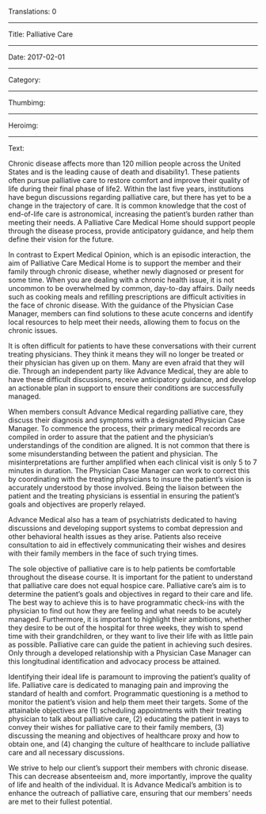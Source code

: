 Translations: 0

----

Title: Palliative Care

----

Date: 2017-02-01

----

Category: 

----

Thumbimg: 

----

Heroimg: 

----

Text: 

Chronic disease affects more than 120 million people across the United States and is the leading cause of death and disability1. These patients often pursue palliative care to restore comfort and improve their quality of life during their final phase of life2. Within the last five years, institutions have begun discussions regarding palliative care, but there has yet to be a change in the trajectory of care. It is common knowledge that the cost of end-of-life care is astronomical, increasing the patient’s burden rather than meeting their needs. A Palliative Care Medical Home should support people through the disease process, provide anticipatory guidance, and help them define their vision for the future.

In contrast to Expert Medical Opinion, which is an episodic interaction, the aim of Palliative Care Medical Home is to support the member and their family through chronic disease, whether newly diagnosed or present for some time. When you are dealing with a chronic health issue, it is not uncommon to be overwhelmed by common, day-to-day affairs. Daily needs such as cooking meals and refilling prescriptions are difficult activities in the face of chronic disease. With the guidance of the Physician Case Manager, members can find solutions to these acute concerns and identify local resources to help meet their needs, allowing them to focus on the chronic issues. 

It is often difficult for patients to have these conversations with their current treating physicians. They think it means they will no longer be treated or their physician has given up on them. Many are even afraid that they will die. Through an independent party like Advance Medical, they are able to have these difficult discussions, receive anticipatory guidance, and develop an actionable plan in support to ensure their conditions are successfully managed.

When members consult Advance Medical regarding palliative care, they discuss their diagnosis and symptoms with a designated Physician Case Manager. To commence the process, their primary medical records are compiled in order to assure that the patient and the physician’s understandings of the condition are aligned. It is not common that there is some misunderstanding between the patient and physician. The misinterpretations are further amplified when each clinical visit is only 5 to 7 minutes in duration. The Physician Case Manager can work to correct this by coordinating with the treating physicians to insure the patient’s vision is accurately understood by those involved. Being the liaison between the patient and the treating physicians is essential in ensuring the patient’s goals and objectives are properly relayed.

Advance Medical also has a team of psychiatrists dedicated to having discussions and developing support systems to combat depression and other behavioral health issues as they arise. Patients also receive consultation to aid in effectively communicating their wishes and desires with their family members in the face of such trying times.

The sole objective of palliative care is to help patients be comfortable throughout the disease course. It is important for the patient to understand that palliative care does not equal hospice care. Palliative care’s aim is to determine the patient’s goals and objectives in regard to their care and life. The best way to achieve this is to have programmatic check-ins with the physician to find out how they are feeling and what needs to be acutely managed. Furthermore, it is important to highlight their ambitions, whether they desire to be out of the hospital for three weeks, they wish to spend time with their grandchildren, or they want to live their life with as little pain as possible. Palliative care can guide the patient in achieving such desires. Only through a developed relationship with a Physician Case Manager can this longitudinal identification and advocacy process be attained.

Identifying their ideal life is paramount to improving the patient’s quality of life. Palliative care is dedicated to managing pain and improving the standard of health and comfort. Programmatic questioning is a method to monitor the patient’s vision and help them meet their targets. Some of the attainable objectives are (1) scheduling appointments with their treating physician to talk about palliative care, (2) educating the patient in ways to convey their wishes for palliative care to their family members, (3) discussing the meaning and objectives of healthcare proxy and how to obtain one, and (4) changing the culture of healthcare to include palliative care and all necessary discussions.

We strive to help our client’s support their members with chronic disease. This can decrease absenteeism and, more importantly, improve the quality of life and health of the individual. It is Advance Medical’s ambition is to enhance the outreach of palliative care, ensuring that our members’ needs are met to their fullest potential.